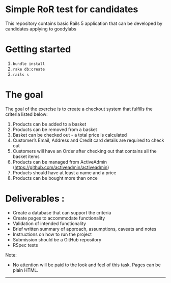 # Simple RoR test for candidates

This repository contains basic Rails 5 application that can be developed by candidates applying to goodylabs

# Getting started

1. `bundle install`
2. `rake db:create`
3. `rails s`

# The goal

The goal of the exercise is to create a checkout system that fulfills the criteria listed below:
1. Products can be added to a basket
2. Products can be removed from a basket
3. Basket can be checked out - a total price is calculated
4. Customer’s Email, Address and Credit card details are required to check out
5. Customers will have an Order after checking out that contains all the basket items
6. Products can be managed from ActiveAdmin (https://github.com/activeadmin/activeadmin)
7. Products should have at least a name and a price
8. Products can be bought more than once
    
# Deliverables :
- Create a database that can support the criteria
- Create pages to accommodate functionality
- Validation of intended functionality
- Brief written summary of approach, assumptions, caveats and notes
- Instructions on how to run the project
- Submission should be a GitHub repository
- RSpec tests 
 
 Note: 
- No attention will be paid to the look and feel of this task. Pages can be plain HTML.


----------
